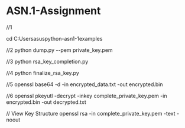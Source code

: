 # ASN.1-Assignment

//1 

cd C:Usersasuspython-asn1-1examples 

//2 
python dump.py --pem private_key.pem 

//3 
python rsa_key_completion.py 

//4
python finalize_rsa_key.py 

//5 
openssl base64 -d -in encrypted_data.txt -out encrypted.bin

//6 
openssl pkeyutl -decrypt -inkey complete_private_key.pem -in encrypted.bin -out decrypted.txt


// View Key Structure
openssl rsa -in complete_private_key.pem -text -noout

